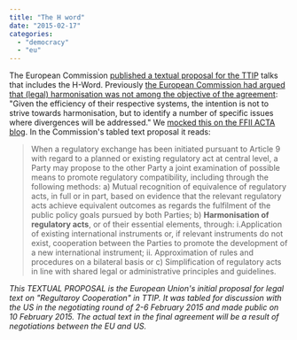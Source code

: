 ```yaml
---
title: "The H word"
date: "2015-02-17"
categories: 
  - "democracy"
  - "eu"
---
```


The European Commission [published a textual proposal for the TTIP](http://trade.ec.europa.eu/doclib/docs/2015/february/tradoc_153120.pdf) talks that includes the H-Word. Previously [the European Commission had argued that (legal) harmonisation was not among the objective of the agreement](http://europa.eu/rapid/press-release_MEMO-13-564_en.htm): "Given the efficiency of their respective systems, the intention is not to strive towards harmonisation, but to identify a number of specific issues where divergences will be addressed." We [mocked this on the FFII ACTA blog](https://blog.ffii.org/commission-says-no-ip-harmonisation-with-ttip/). In the Commission's tabled text proposal it reads:

> When a regulatory exchange has been initiated pursuant to Article 9 with regard to a planned or existing regulatory act at central level, a Party may propose to the other Party a joint examination of possible means to promote regulatory compatibility, including through the following methods: a) Mutual recognition of equivalence of regulatory acts, in full or in part, based on evidence that the relevant regulatory acts achieve equivalent outcomes as regards the fulfilment of the public policy goals pursued by both Parties; b) **Harmonisation of regulatory acts**, or of their essential elements, through: i.Application of existing international instruments or, if relevant instruments do not exist, cooperation between the Parties to promote the development of a new international instrument; ii. Approximation of rules and procedures on a bilateral basis or c) Simplification of regulatory acts in line with shared legal or administrative principles and guidelines.

_This TEXTUAL PROPOSAL is the European Union's initial proposal for legal text on "Regultaroy Cooperation" in TTIP. It was tabled for discussion with the US in the negotiating round of 2-6 February 2015 and made public on 10 February 2015. The actual text in the final agreement will be a result of negotiations between the EU and US._
